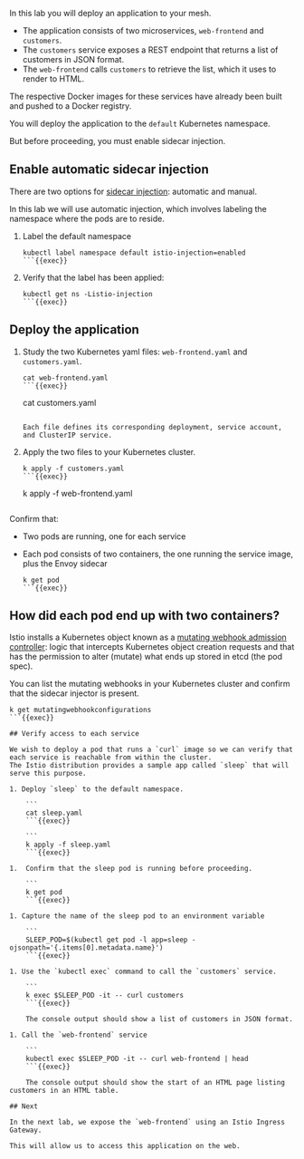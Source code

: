 In this lab you will deploy an application to your mesh.

- The application consists of two microservices, `web-frontend` and `customers`.
- The `customers` service exposes a REST endpoint that returns a list of customers in JSON format.
- The `web-frontend` calls `customers` to retrieve the list, which it uses to render to HTML.

The respective Docker images for these services have already been built and pushed to a Docker registry.

You will deploy the application to the `default` Kubernetes namespace.

But before proceeding, you must enable sidecar injection.

## Enable automatic sidecar injection

There are two options for [sidecar injection](https://istio.io/latest/docs/setup/additional-setup/sidecar-injection/): automatic and manual.

In this lab we will use automatic injection, which involves labeling the namespace where the pods are to reside.

1.  Label the default namespace

    ```
    kubectl label namespace default istio-injection=enabled
    ```{{exec}}

1. Verify that the label has been applied:

    ```
    kubectl get ns -Listio-injection
    ```{{exec}}

## Deploy the application

1. Study the two Kubernetes yaml files: `web-frontend.yaml` and `customers.yaml`.

      ```
      cat web-frontend.yaml
      ```{{exec}}

      ```
      cat customers.yaml
      ```{{exec}}

    Each file defines its corresponding deployment, service account, and ClusterIP service.

1. Apply the two files to your Kubernetes cluster.

    ```
    k apply -f customers.yaml
    ```{{exec}}

    ```
    k apply -f web-frontend.yaml
    ```{{exec}}

Confirm that:

- Two pods are running, one for each service
- Each pod consists of two containers, the one running the service image, plus the Envoy sidecar

    ```
    k get pod
    ```{{exec}}

## How did each pod end up with two containers?

Istio installs a Kubernetes object known as a [mutating webhook admission controller](https://kubernetes.io/docs/reference/access-authn-authz/admission-controllers/): logic that intercepts Kubernetes object creation requests and that has the permission to alter (mutate) what ends up stored in etcd (the pod spec).

You can list the mutating webhooks in your Kubernetes cluster and confirm that the sidecar injector is present.

```
k get mutatingwebhookconfigurations
```{{exec}}

## Verify access to each service

We wish to deploy a pod that runs a `curl` image so we can verify that each service is reachable from within the cluster.
The Istio distribution provides a sample app called `sleep` that will serve this purpose.

1. Deploy `sleep` to the default namespace.

    ```
    cat sleep.yaml
    ```{{exec}}

    ```
    k apply -f sleep.yaml
    ```{{exec}}

1.  Confirm that the sleep pod is running before proceeding.

    ```
    k get pod
    ```{{exec}}

1. Capture the name of the sleep pod to an environment variable

    ```
    SLEEP_POD=$(kubectl get pod -l app=sleep -ojsonpath='{.items[0].metadata.name}')
    ```{{exec}}

1. Use the `kubectl exec` command to call the `customers` service.

    ```
    k exec $SLEEP_POD -it -- curl customers
    ```{{exec}}

    The console output should show a list of customers in JSON format.

1. Call the `web-frontend` service

    ```
    kubectl exec $SLEEP_POD -it -- curl web-frontend | head
    ```{{exec}}

    The console output should show the start of an HTML page listing customers in an HTML table.

## Next

In the next lab, we expose the `web-frontend` using an Istio Ingress Gateway.

This will allow us to access this application on the web.
